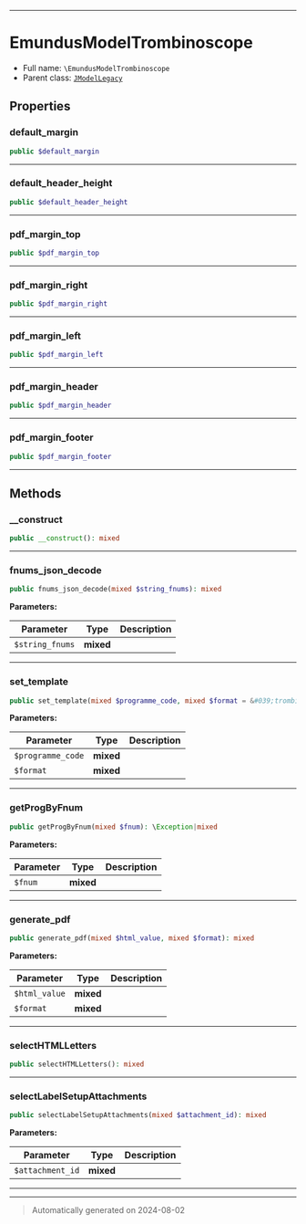 ***

# EmundusModelTrombinoscope





* Full name: `\EmundusModelTrombinoscope`
* Parent class: [`JModelLegacy`](./JModelLegacy.md)



## Properties


### default_margin



```php
public $default_margin
```






***

### default_header_height



```php
public $default_header_height
```






***

### pdf_margin_top



```php
public $pdf_margin_top
```






***

### pdf_margin_right



```php
public $pdf_margin_right
```






***

### pdf_margin_left



```php
public $pdf_margin_left
```






***

### pdf_margin_header



```php
public $pdf_margin_header
```






***

### pdf_margin_footer



```php
public $pdf_margin_footer
```






***

## Methods


### __construct



```php
public __construct(): mixed
```












***

### fnums_json_decode



```php
public fnums_json_decode(mixed $string_fnums): mixed
```








**Parameters:**

| Parameter | Type | Description |
|-----------|------|-------------|
| `$string_fnums` | **mixed** |  |





***

### set_template



```php
public set_template(mixed $programme_code, mixed $format = &#039;trombi&#039;): mixed
```








**Parameters:**

| Parameter | Type | Description |
|-----------|------|-------------|
| `$programme_code` | **mixed** |  |
| `$format` | **mixed** |  |





***

### getProgByFnum



```php
public getProgByFnum(mixed $fnum): \Exception|mixed
```








**Parameters:**

| Parameter | Type | Description |
|-----------|------|-------------|
| `$fnum` | **mixed** |  |





***

### generate_pdf



```php
public generate_pdf(mixed $html_value, mixed $format): mixed
```








**Parameters:**

| Parameter | Type | Description |
|-----------|------|-------------|
| `$html_value` | **mixed** |  |
| `$format` | **mixed** |  |





***

### selectHTMLLetters



```php
public selectHTMLLetters(): mixed
```












***

### selectLabelSetupAttachments



```php
public selectLabelSetupAttachments(mixed $attachment_id): mixed
```








**Parameters:**

| Parameter | Type | Description |
|-----------|------|-------------|
| `$attachment_id` | **mixed** |  |





***


***
> Automatically generated on 2024-08-02
